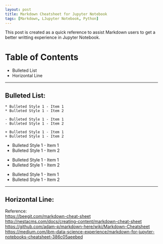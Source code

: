 ```yaml
---
layout: post
title: Markdown Cheatsheet for Jupyter Notebook
tags: [Markdown, LJupyter Notebook, Python]
---
```


This post is created as a quick reference to assist Markdown users to get a better writting experience in Jupyter Notebook.<br>

# Table of Contents
* Bulleted List
* Horizontal Line


---


## Bulleted List:
```
* Bulleted Style 1 - Item 1
* Bulleted Style 1 - Item 2

- Bulleted Style 1 - Item 1
- Bulleted Style 1 - Item 2

+ Bulleted Style 1 - Item 1
+ Bulleted Style 1 - Item 2
```

* Bulleted Style 1 - Item 1
* Bulleted Style 1 - Item 2

- Bulleted Style 1 - Item 1
- Bulleted Style 1 - Item 2

+ Bulleted Style 1 - Item 1
+ Bulleted Style 1 - Item 2
---




## Horizontal Line:



Reference:  <br>
https://beegit.com/markdown-cheat-sheet <br>
http://nestacms.com/docs/creating-content/markdown-cheat-sheet <br>
https://github.com/adam-p/markdown-here/wiki/Markdown-Cheatsheet <br>
https://medium.com/ibm-data-science-experience/markdown-for-jupyter-notebooks-cheatsheet-386c05aeebed <br>
